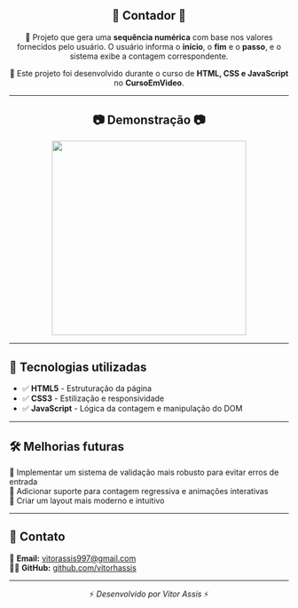# <h2 align="center">🔢 Contador 🔢</h2>

<p align="center">
  🚀 Projeto que gera uma <strong>sequência numérica</strong> com base nos valores fornecidos pelo usuário.  
  O usuário informa o <strong>início</strong>, o <strong>fim</strong> e o <strong>passo</strong>, e o sistema exibe a contagem correspondente.
</p>

<p align="center">
  📌 Este projeto foi desenvolvido durante o curso de <strong>HTML, CSS e JavaScript</strong> no <strong>CursoEmVideo</strong>.
</p>

---

<h2 align="center">📷 Demonstração 📷</h2> 

<div align="center">
  <img height="350" src="https://github.com/user-attachments/assets/6ae12cba-ed81-4717-943e-858a9b1d165a" />
</div>

---

## 🚀 Tecnologias utilizadas  
 

- ✅ **HTML5** - Estruturação da página  
- ✅ **CSS3** - Estilização e responsividade  
- ✅ **JavaScript** - Lógica da contagem e manipulação do DOM  

---

## 🛠 Melhorias futuras  

🔹 Implementar um sistema de validação mais robusto para evitar erros de entrada  
🔹 Adicionar suporte para contagem regressiva e animações interativas  
🔹 Criar um layout mais moderno e intuitivo  

---

## 📩 Contato  

📧 **Email:** [vitorassis997@gmail.com](mailto:vitorassis997@gmail.com)  
👨‍💻 **GitHub:** [github.com/vitorhassis](https://github.com/vitorhassis)  

---

<p align="center">⚡ <em>Desenvolvido por Vitor Assis</em> ⚡</p>


